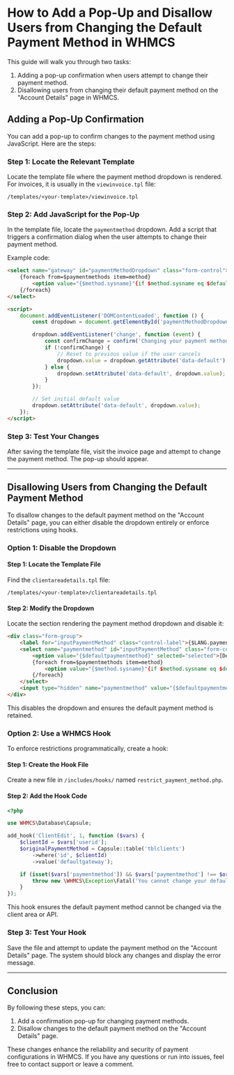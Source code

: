 # How to Add a Pop-Up and Disallow Users from Changing the Default Payment Method in WHMCS

This guide will walk you through two tasks:

1. Adding a pop-up confirmation when users attempt to change their payment method.
2. Disallowing users from changing their default payment method on the "Account Details" page in WHMCS.

## Adding a Pop-Up Confirmation

You can add a pop-up to confirm changes to the payment method using JavaScript. Here are the steps:

### Step 1: Locate the Relevant Template

Locate the template file where the payment method dropdown is rendered. For invoices, it is usually in the `viewinvoice.tpl` file:

```
/templates/<your-template>/viewinvoice.tpl
```

### Step 2: Add JavaScript for the Pop-Up

In the template file, locate the `paymentmethod` dropdown. Add a script that triggers a confirmation dialog when the user attempts to change their payment method.

Example code:

```html
<select name="gateway" id="paymentMethodDropdown" class="form-control">
    {foreach from=$paymentmethods item=method}
        <option value="{$method.sysname}"{if $method.sysname eq $defaultpaymentmethod} selected="selected"{/if}>{$method.name}</option>
    {/foreach}
</select>

<script>
    document.addEventListener('DOMContentLoaded', function () {
        const dropdown = document.getElementById('paymentMethodDropdown');

        dropdown.addEventListener('change', function (event) {
            const confirmChange = confirm('Changing your payment method may cause delays. Do you want to proceed?');
            if (!confirmChange) {
                // Reset to previous value if the user cancels
                dropdown.value = dropdown.getAttribute('data-default');
            } else {
                dropdown.setAttribute('data-default', dropdown.value);
            }
        });

        // Set initial default value
        dropdown.setAttribute('data-default', dropdown.value);
    });
</script>
```

### Step 3: Test Your Changes

After saving the template file, visit the invoice page and attempt to change the payment method. The pop-up should appear.

---

## Disallowing Users from Changing the Default Payment Method

To disallow changes to the default payment method on the "Account Details" page, you can either disable the dropdown entirely or enforce restrictions using hooks.

### Option 1: Disable the Dropdown

#### Step 1: Locate the Template File

Find the `clientareadetails.tpl` file:

```
/templates/<your-template>/clientareadetails.tpl
```

#### Step 2: Modify the Dropdown

Locate the section rendering the payment method dropdown and disable it:

```html
<div class="form-group">
    <label for="inputPaymentMethod" class="control-label">{$LANG.paymentmethod}</label>
    <select name="paymentmethod" id="inputPaymentMethod" class="form-control" disabled>
        <option value="{$defaultpaymentmethod}" selected="selected">[Default Payment Method]</option>
        {foreach from=$paymentmethods item=method}
            <option value="{$method.sysname}"{if $method.sysname eq $defaultpaymentmethod} selected="selected"{/if}>{$method.name}</option>
        {/foreach}
    </select>
    <input type="hidden" name="paymentmethod" value="{$defaultpaymentmethod}" />
</div>
```

This disables the dropdown and ensures the default payment method is retained.

### Option 2: Use a WHMCS Hook

To enforce restrictions programmatically, create a hook:

#### Step 1: Create the Hook File

Create a new file in `/includes/hooks/` named `restrict_payment_method.php`.

#### Step 2: Add the Hook Code

```php
<?php

use WHMCS\Database\Capsule;

add_hook('ClientEdit', 1, function ($vars) {
    $clientId = $vars['userid'];
    $originalPaymentMethod = Capsule::table('tblclients')
        ->where('id', $clientId)
        ->value('defaultgateway');

    if (isset($vars['paymentmethod']) && $vars['paymentmethod'] !== $originalPaymentMethod) {
        throw new \WHMCS\Exception\Fatal('You cannot change your default payment method. Please contact support for assistance.');
    }
});
```

This hook ensures the default payment method cannot be changed via the client area or API.

### Step 3: Test Your Hook

Save the file and attempt to update the payment method on the "Account Details" page. The system should block any changes and display the error message.

---

## Conclusion

By following these steps, you can:

1. Add a confirmation pop-up for changing payment methods.
2. Disallow changes to the default payment method on the "Account Details" page.

These changes enhance the reliability and security of payment configurations in WHMCS. If you have any questions or run into issues, feel free to contact support or leave a comment.
